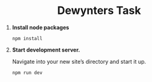 

<h1 align="center">
  Dewynters Task
</h1>

1.  **Install node packages**

    ```shell
    npm install
    ```

2.  **Start development server.**

    Navigate into your new site’s directory and start it up.

    ```shell
    npm run dev
    ```

